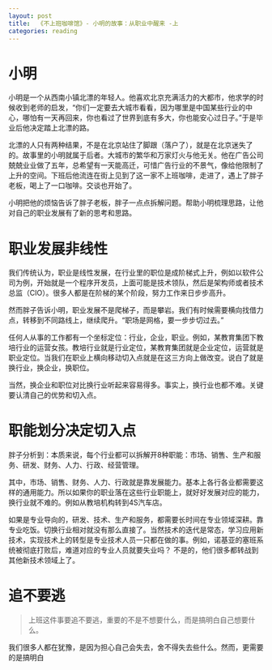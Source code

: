 ```yaml
---
layout: post
title:  《不上班咖啡馆》- 小明的故事：从职业中醒来 -上
categories: reading
---
```


# 小明

小明是一个从西南小镇北漂的年轻人。他喜欢北京充满活力的大都市，他求学的时候收到老师的启发，“你们一定要去大城市看看，因为哪里是中国某些行业的中心，哪怕有一天再回来，你也看过了世界到底有多大，你也能安心过日子。”于是毕业后他决定踏上北漂的路。

北漂的人只有两种结果，不是在北京站住了脚跟（落户了），就是在北京迷失了的。故事里的小明就属于后者。大城市的繁华和万家灯火与他无关。他在广告公司兢兢业业做了五年，总希望有一天能高迁，可惜广告行业的不景气，像给他限制了上升的空间。下班后他流连在街上见到了这一家不上班咖啡，走进了，遇上了胖子老板，喝上了一口咖啡。交谈也开始了。

小明把他的烦恼告诉了胖子老板，胖子一点点拆解问题。帮助小明梳理思路，让他对自己的职业发展有了新的思考和思路。

# 职业发展非线性

我们传统认为，职业是线性发展，在行业里的职位是成阶梯式上升，例如以软件公司为例，开始就是一个程序开发员，上面可能是技术领队，然后是架构师或者技术总监（CIO）。很多人都是在阶梯的某个阶段，努力工作来日步步高升。

然而胖子告诉小明，职业发展不是爬梯子，而是攀岩。我们有时候需要横向找借力点，转移到不同路线上，继续爬升。“职场是网格，要一步步切过去。”

任何人从事的工作都有一个坐标定位：行业，企业，职业。例如，某教育集团下教培行业的运营女孩。教培行业就是行业定位，某教育集团就是企业定位，运营就是职业定位。当我们在职业上横向移动切入点就是在这三方向上做改变。说白了就是换行业，换企业，换职位。

当然，换企业和职位对比换行业听起来容易得多。事实上，换行业也都不难。关键要认清自己的优势和切入点。

# 职能划分决定切入点

胖子分析到：本质来说，每个行业都可以拆解开8种职能：市场、销售、生产和服务、研发、财务、人力、行政、经营管理。

其中，市场、销售、财务、人力、行政就是靠发展能力。基本上各行各业都需要这样的通用能力。所以如果你的职业落在这些行业职能上，就好好发展对应的能力，换行业就不难的。例如从教培机构转到4S汽车店。

如果是专业导向的，研发、技术、生产和服务，都需要长时间在专业领域深耕。靠专业吃饭。切换行业相对就没有那么直接了。当然技术的迭代是常态，学习应用新技术，实现技术上的转型是专业技术人员一只都在做的事。例如，诺基亚的塞班系统被彻底打败后，难道对应的专业人员就要失业吗？ 不是的，他们很多都转战到其他新技术领域上了。

# 追不要逃

> 上班这件事要追不要逃，重要的不是不想要什么，而是搞明白自己想要什么。

我们很多人都在犹豫，是因为担心自己会失去，舍不得失去些什么。然而，更需要的是搞明白


<!--stackedit_data:
eyJoaXN0b3J5IjpbMjA3MzQzOTYwNV19
-->